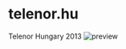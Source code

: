 # telenor.hu
Telenor Hungary 2013
<img src="[https://raw.githubusercontent.com/Szeccsa/telenor.hu/main/assets/i/preview.PNG" alt="preview" draggable="false"/>

